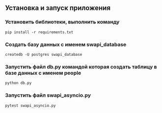 ## Установка и запуск приложения

### Установить библиотеки, выполнить команду

`pip install -r requirements.txt`

### Создать базу данных с именем swapi_database

`createdb -U postgres swapi_database`

### Запустить файл db.py командой которая создать таблицу в базе данных с именем people

`python db.py`

### Запустить файл swapi_asyncio.py

`pytest swapi_asyncio.py`
